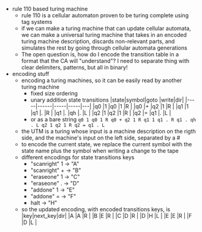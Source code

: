 - rule 110 based turing machine
    - rule 110 is a cellular automaton proven to be turing complete using tag systems
    - if we can make a turing machine that can update cellular automata, we can make a universal turing machine that takes in an encoded turing machine description, discards non-relevant parts, and simulates the rest by going through cellular automata generations
    - The open question is, how do I encode the transition table in a format that the CA will "understand"? I need to separate thing with clear delimiters, patterns, but all in binary!
- encoding stuff
    - encoding a turing machines, so it can be easily read by another turing machine
        - fixed size ordering
        - unary addition state transitions
    |state|symbol|goto |write|dir|
    |-----|------|-----|-----|---|
    |q0   |1     |q0   |1    |R  |
    |q0   |+     |q2   |1    |R  |
    |q1   |1     |q1   |.    |R  |
    |q1   |.     |qh   |.    |L  |
    |q2   |1     |q2   |1    |R  |
    |q2   |=     |q1   |.    |L  |
        - or as a bare string `q0 1 q0 1 R q0 + q2 1 R q1 1 q1 . R q1 . qh . L q2 1 q2 1 R q2 = q1 . L`
    - the UTM is a turing whose input is a machine description on the rigth side, and the machine's input on the left side, separated by a #
    - to encode the current state, we replace the current symbol with the state name plus the symbol when writing a change to the tape
    - different encodings for state transitions keys
        - "scanright" 1 -> "A"
        - "scanright" + -> "B"
        - "eraseone" 1 -> "C"
        - "eraseone" . -> "D"
        - "addone" 1 -> "E"
        - "addone" = -> "F"
        - halt -> "H"
    - so the updated encoding, with encoded transitions keys, is
    |key|next_key|dir|
    |A  |A       |R  |
    |B  |E       |R  |
    |C  |D       |R  |
    |D  |H       |L  |
    |E  |E       |R  |
    |F  |D       |L  |